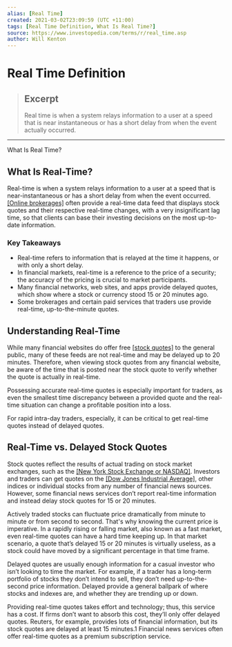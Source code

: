 ```yaml
---
alias: [Real Time]
created: 2021-03-02T23:09:59 (UTC +11:00)
tags: [Real Time Definition, What Is Real Time?]
source: https://www.investopedia.com/terms/r/real_time.asp
author: Will Kenton
---
```


# Real Time Definition

> ## Excerpt
> Real time is when a system relays information to a user at a speed that is near instantaneous or has a short delay from when the event actually occurred.

---

What Is Real Time?
## What Is Real-Time?

Real-time is when a system relays information to a user at a speed that is near-instantaneous or has a short delay from when the event occurred. [[Online brokerages]](https://www.investopedia.com/best-online-brokers-4587872) often provide a real-time data feed that displays stock quotes and their respective real-time changes, with a very insignificant lag time, so that clients can base their investing decisions on the most up-to-date information.

### Key Takeaways

-   Real-time refers to information that is relayed at the time it happens, or with only a short delay.
-   In financial markets, real-time is a reference to the price of a security; the accuracy of the pricing is crucial to market participants.
-   Many financial networks, web sites, and apps provide delayed quotes, which show where a stock or currency stood 15 or 20 minutes ago.
-   Some brokerages and certain paid services that traders use provide real-time, up-to-the-minute quotes.

## Understanding Real-Time

While many financial websites do offer free [[stock quotes]](https://www.investopedia.com/terms/s/stockquote.asp) to the general public, many of these feeds are not real-time and may be delayed up to 20 minutes. Therefore, when viewing stock quotes from any financial website, be aware of the time that is posted near the stock quote to verify whether the quote is actually in real-time.

Possessing accurate real-time quotes is especially important for traders, as even the smallest time discrepancy between a provided quote and the real-time situation can change a profitable position into a loss.

For rapid intra-day traders, especially, it can be critical to get real-time quotes instead of delayed quotes.

## Real-Time vs. Delayed Stock Quotes

Stock quotes reflect the results of actual trading on stock market exchanges, such as the [[New York Stock Exchange or NASDAQ]](https://www.investopedia.com/articles/basics/03/103103.asp). Investors and traders can get quotes on the [[Dow Jones Industrial Average]](https://www.investopedia.com/terms/d/djia.asp), other indices or individual stocks from any number of financial news sources. However, some financial news services don’t report real-time information and instead delay stock quotes for 15 or 20 minutes. 

Actively traded stocks can fluctuate price dramatically from minute to minute or from second to second. That's why knowing the current price is imperative. In a rapidly rising or falling market, also known as a fast market, even real-time quotes can have a hard time keeping up. In that market scenario, a quote that’s delayed 15 or 20 minutes is virtually useless, as a stock could have moved by a significant percentage in that time frame.  

Delayed quotes are usually enough information for a casual investor who isn’t looking to time the market. For example, if a trader has a long-term portfolio of stocks they don’t intend to sell, they don’t need up-to-the-second price information. Delayed provide a general ballpark of where stocks and indexes are, and whether they are trending up or down.

Providing real-time quotes takes effort and technology; thus, this service has a cost. If firms don’t want to absorb this cost, they’ll only offer delayed quotes. Reuters, for example, provides lots of financial information, but its stock quotes are delayed at least 15 minutes.1 Financial news services often offer real-time quotes as a premium subscription service.
